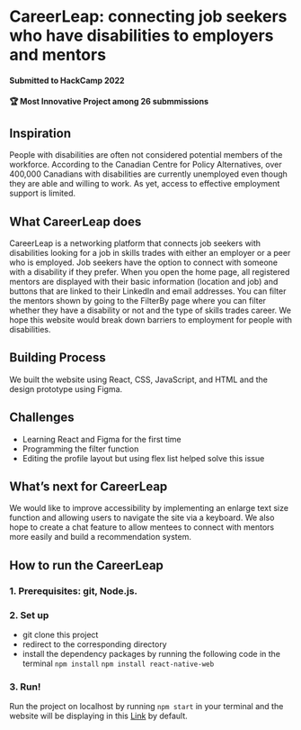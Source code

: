 # CareerLeap: connecting job seekers who have disabilities to employers and mentors
#### Submitted to HackCamp 2022
#### 🏆 Most Innovative Project among 26 submmissions

## Inspiration

People with disabilities are often not considered potential members of the workforce. According to the Canadian Centre for Policy Alternatives, over 400,000 Canadians with disabilities are currently unemployed even though they are able and willing to work. As yet, access to effective employment support is limited. 

## What CareerLeap does

CareerLeap is a networking platform that connects job seekers with disabilities looking for a job in skills trades with either an employer or a peer who is employed. Job seekers have the option to connect with someone with a disability if they prefer. When you open the home page, all registered mentors are displayed with their basic information (location and job) and buttons that are linked to their LinkedIn and email addresses. You can filter the mentors shown by going to the FilterBy page where you can filter whether they have a disability or not and the type of skills trades career. We hope this website would break down barriers to employment for people with disabilities.

## Building Process
We built the website using React, CSS, JavaScript, and HTML and the design prototype using Figma. 

## Challenges
- Learning React and Figma for the first time
- Programming the filter function
- Editing the profile layout but using flex list helped solve this issue

## What’s next for CareerLeap
We would like to improve accessibility by implementing an enlarge text size function and allowing users to navigate the site via a keyboard. We also hope to create a chat feature to allow mentees to connect with mentors more easily and build a recommendation system.


## How to run the CareerLeap

### 1. Prerequisites: git, Node.js.

### 2. Set up

- git clone this project
- redirect to the corresponding directory
- install the dependency packages by running the following code in the terminal `npm install` `npm install react-native-web`

### 3. Run!

Run the project on localhost by running `npm start` in your terminal and the website will be displaying in this [Link](http://localhost:3000/) by default.
